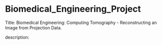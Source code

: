 # Biomedical_Engineering_Project
Title: Biomedical Engineering: Computing Tomography - Reconstructing an Image from Projection Data.

description: 
